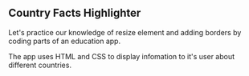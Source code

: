 ## Country Facts Highlighter

 Let's practice our knowledge of resize element and adding borders 
 by coding  parts of an education app. 

 The app uses HTML and CSS to display infomation to it's user about 
 different countries.


